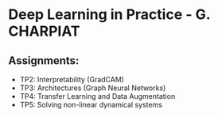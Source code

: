 # Deep Learning in Practice - G. CHARPIAT

## Assignments:
- TP2: Interpretability (GradCAM)
- TP3: Architectures (Graph Neural Networks)
- TP4: Transfer Learning and Data Augmentation
- TP5: Solving non-linear dynamical systems

